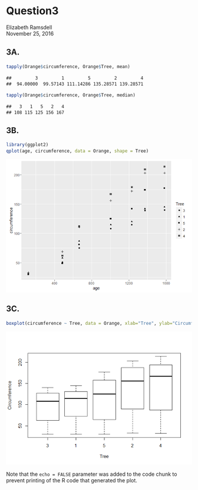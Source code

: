 # Question3
Elizabeth Ramsdell  
November 25, 2016  



## 3A.


```r
tapply(Orange$circumference, Orange$Tree, mean)
```

```
##         3         1         5         2         4 
##  94.00000  99.57143 111.14286 135.28571 139.28571
```

```r
tapply(Orange$circumference, Orange$Tree, median)
```

```
##   3   1   5   2   4 
## 108 115 125 156 167
```

## 3B.


```r
library(ggplot2)
qplot(age, circumference, data = Orange, shape = Tree)
```

![](Question3_files/figure-html/unnamed-chunk-2-1.png)<!-- -->
## 3C.


```r
boxplot(circumference ~ Tree, data = Orange, xlab="Tree", ylab="Circumference")
```

![](Question3_files/figure-html/unnamed-chunk-3-1.png)<!-- -->

Note that the `echo = FALSE` parameter was added to the code chunk to prevent printing of the R code that generated the plot.
